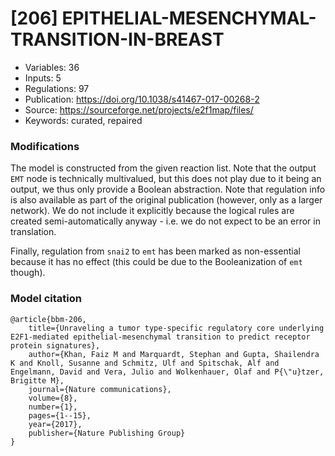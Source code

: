 # \[206\] EPITHELIAL-MESENCHYMAL-TRANSITION-IN-BREAST

 - Variables: 36
 - Inputs: 5
 - Regulations: 97
 - Publication: https://doi.org/10.1038/s41467-017-00268-2
 - Source: https://sourceforge.net/projects/e2f1map/files/
 - Keywords: curated, repaired


### Modifications

The model is constructed from the given reaction list. Note that the output `EMT` node is technically multivalued, but this does not play due to it being an output, we thus only provide a Boolean abstraction. Note that regulation info is also available as part of the original publication (however, only as a larger network). We do not include it explicitly because the logical rules are created semi-automatically anyway - i.e. we do not expect to be an error in translation.

Finally, regulation from `snai2` to `emt` has been marked as non-essential because it has no effect (this could be due to the Booleanization of `emt` though).

### Model citation

```
@article{bbm-206,
	title={Unraveling a tumor type-specific regulatory core underlying E2F1-mediated epithelial-mesenchymal transition to predict receptor protein signatures},
	author={Khan, Faiz M and Marquardt, Stephan and Gupta, Shailendra K and Knoll, Susanne and Schmitz, Ulf and Spitschak, Alf and Engelmann, David and Vera, Julio and Wolkenhauer, Olaf and P{\"u}tzer, Brigitte M},
	journal={Nature communications},
	volume={8},
	number={1},
	pages={1--15},
	year={2017},
	publisher={Nature Publishing Group}
}
```

